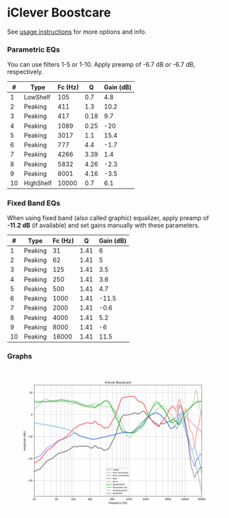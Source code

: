 # iClever Boostcare
See [usage instructions](https://github.com/jaakkopasanen/AutoEq#usage) for more options and info.

### Parametric EQs
You can use filters 1-5 or 1-10. Apply preamp of -6.7 dB or -6.7 dB, respectively.

|   # | Type      |   Fc (Hz) |    Q |   Gain (dB) |
|-----|-----------|-----------|------|-------------|
|   1 | LowShelf  |       105 | 0.7  |         4.8 |
|   2 | Peaking   |       411 | 1.3  |        10.2 |
|   3 | Peaking   |       417 | 0.18 |         9.7 |
|   4 | Peaking   |      1089 | 0.25 |       -20   |
|   5 | Peaking   |      3017 | 1.1  |        15.4 |
|   6 | Peaking   |       777 | 4.4  |        -1.7 |
|   7 | Peaking   |      4266 | 3.39 |         1.4 |
|   8 | Peaking   |      5832 | 4.26 |        -2.3 |
|   9 | Peaking   |      8001 | 4.16 |        -3.5 |
|  10 | HighShelf |     10000 | 0.7  |         6.1 |

### Fixed Band EQs
When using fixed band (also called graphic) equalizer, apply preamp of **-11.2 dB** (if available) and set gains manually with these parameters.

|   # | Type    |   Fc (Hz) |    Q |   Gain (dB) |
|-----|---------|-----------|------|-------------|
|   1 | Peaking |        31 | 1.41 |         6   |
|   2 | Peaking |        62 | 1.41 |         5   |
|   3 | Peaking |       125 | 1.41 |         3.5 |
|   4 | Peaking |       250 | 1.41 |         3.6 |
|   5 | Peaking |       500 | 1.41 |         4.7 |
|   6 | Peaking |      1000 | 1.41 |       -11.5 |
|   7 | Peaking |      2000 | 1.41 |        -0.6 |
|   8 | Peaking |      4000 | 1.41 |         5.2 |
|   9 | Peaking |      8000 | 1.41 |        -6   |
|  10 | Peaking |     16000 | 1.41 |        11.5 |

### Graphs
![](./iClever%20Boostcare.png)
